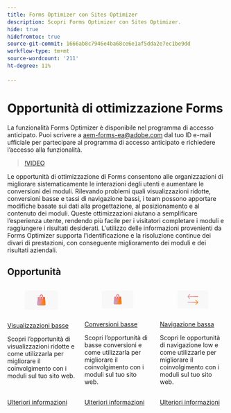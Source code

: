 ```yaml
---
title: Forms Optimizer con Sites Optimizer
description: Scopri Forms Optimizer con Sites Optimizer.
hide: true
hidefromtoc: true
source-git-commit: 1666ab8c7946e4ba68ce6e1af5dda2e7ec1be9dd
workflow-type: tm+mt
source-wordcount: '211'
ht-degree: 11%

---
```



# Opportunità di ottimizzazione Forms

<span class="preview"> La funzionalità Forms Optimizer è disponibile nel programma di accesso anticipato. Puoi scrivere a aem-forms-ea@adobe.com dal tuo ID e-mail ufficiale per partecipare al programma di accesso anticipato e richiedere l’accesso alla funzionalità. </span>

>[!VIDEO](https://video.tv.adobe.com/v/3469472/)

<!-- ![Forms Optimization opportunities](./assets/form-optimization/hero.png){align="center"} -->

Le opportunità di ottimizzazione di Forms consentono alle organizzazioni di migliorare sistematicamente le interazioni degli utenti e aumentare le conversioni dei moduli. Rilevando problemi quali visualizzazioni ridotte, conversioni basse e tassi di navigazione bassi, i team possono apportare modifiche basate sui dati alla progettazione, al posizionamento e al contenuto dei moduli. Queste ottimizzazioni aiutano a semplificare l’esperienza utente, rendendo più facile per i visitatori completare i moduli e raggiungere i risultati desiderati. L&#39;utilizzo delle informazioni provenienti da Forms Optimizer supporta l&#39;identificazione e la risoluzione continue dei divari di prestazioni, con conseguente miglioramento dei moduli e dei risultati aziendali.

## Opportunità

<!-- CARDS
 
* ../documentation/opportunities/low-views.md
  {title=Low views}
  {image=../assets/common/card-bag.png}
* ../documentation/opportunities/low-conversions.md
  {title=Low conversions}
  {image=../assets/common/card-bag.png}

--->
<!-- START CARDS HTML - DO NOT MODIFY BY HAND -->
<div class="columns">
    <div class="column is-half-tablet is-half-desktop is-one-third-widescreen" aria-label="Low views">
        <div class="card" style="height: 100%; display: flex; flex-direction: column; height: 100%;">
            <div class="card-image">
                <figure class="image x-is-16by9">
                    <a href="../documentation/opportunities/low-views.md" title="Visualizzazioni basse" target="_blank" rel="referrer">
                        <img class="is-bordered-r-small" src="../assets/common/card-bag.png" alt="Visualizzazioni basse"
                             style="width: 100%; aspect-ratio: 16 / 9; object-fit: cover; overflow: hidden; display: block; margin: auto;">
                    </a>
                </figure>
            </div>
            <div class="card-content is-padded-small" style="display: flex; flex-direction: column; flex-grow: 1; justify-content: space-between;">
                <div class="top-card-content">
                    <p class="headline is-size-6 has-text-weight-bold">
                        <a href="../documentation/opportunities/low-views.md" target="_blank" rel="referrer" title="Visualizzazioni basse">Visualizzazioni basse</a>
                    </p>
                    <p class="is-size-6">Scopri l’opportunità di visualizzazioni ridotte e come utilizzarla per migliorare il coinvolgimento con i moduli sul tuo sito web.</p>
                </div>
                <a href="../documentation/opportunities/low-views.md" target="_blank" rel="referrer" class="spectrum-Button spectrum-Button--outline spectrum-Button--primary spectrum-Button--sizeM" style="align-self: flex-start; margin-top: 1rem;">
                    <span class="spectrum-Button-label has-no-wrap has-text-weight-bold">Ulteriori informazioni</span>
                </a>
            </div>
        </div>
    </div>
    <div class="column is-half-tablet is-half-desktop is-one-third-widescreen" aria-label="Low conversions">
        <div class="card" style="height: 100%; display: flex; flex-direction: column; height: 100%;">
            <div class="card-image">
                <figure class="image x-is-16by9">
                    <a href="../documentation/opportunities/low-conversions.md" title="Conversioni basse" target="_blank" rel="referrer">
                        <img class="is-bordered-r-small" src="../assets/common/card-bag.png" alt="Conversioni basse"
                             style="width: 100%; aspect-ratio: 16 / 9; object-fit: cover; overflow: hidden; display: block; margin: auto;">
                    </a>
                </figure>
            </div>
            <div class="card-content is-padded-small" style="display: flex; flex-direction: column; flex-grow: 1; justify-content: space-between;">
                <div class="top-card-content">
                    <p class="headline is-size-6 has-text-weight-bold">
                        <a href="../documentation/opportunities/low-conversions.md" target="_blank" rel="referrer" title="Conversioni basse">Conversioni basse</a>
                    </p>
                    <p class="is-size-6">Scopri l’opportunità di basse conversioni e come utilizzarla per migliorare il coinvolgimento con i moduli sul tuo sito web.</p>
                </div>
                <a href="../documentation/opportunities/low-conversions.md" target="_blank" rel="referrer" class="spectrum-Button spectrum-Button--outline spectrum-Button--primary spectrum-Button--sizeM" style="align-self: flex-start; margin-top: 1rem;">
                    <span class="spectrum-Button-label has-no-wrap has-text-weight-bold">Ulteriori informazioni</span>
                </a>
            </div>
        </div>
    </div>
    <div class="column is-half-tablet is-half-desktop is-one-third-widescreen" aria-label="Low navigation">
        <div class="card" style="height: 100%; display: flex; flex-direction: column; height: 100%;">
            <div class="card-image">
                <figure class="image x-is-16by9">
                    <a href="../documentation/opportunities/low-navigation.md" title="Navigazione bassa" target="_blank" rel="referrer">
                        <img class="is-bordered-r-small" src="../assets/common/card-arrows.png" alt="Navigazione bassa"
                             style="width: 100%; aspect-ratio: 16 / 9; object-fit: cover; overflow: hidden; display: block; margin: auto;">
                    </a>
                </figure>
            </div>
            <div class="card-content is-padded-small" style="display: flex; flex-direction: column; flex-grow: 1; justify-content: space-between;">
                <div class="top-card-content">
                    <p class="headline is-size-6 has-text-weight-bold">
                        <a href="../documentation/opportunities/low-navigation.md" target="_blank" rel="referrer" title="Problemi di accessibilità">Navigazione bassa</a>
                    </p>
                    <p class="is-size-6">Scopri le opportunità di navigazione low e come utilizzarle per migliorare il coinvolgimento con i moduli sul tuo sito web.</p>
                </div>
                <a href="../documentation/opportunities/low-navigation.md" target="_blank" rel="referrer" class="spectrum-Button spectrum-Button--outline spectrum-Button--primary spectrum-Button--sizeM" style="align-self: flex-start; margin-top: 1rem;">
                    <span class="spectrum-Button-label has-no-wrap has-text-weight-bold">Ulteriori informazioni</span>
                </a>
            </div>
        </div>
    </div>
</div>
<!-- END CARDS HTML - DO NOT MODIFY BY HAND -->
